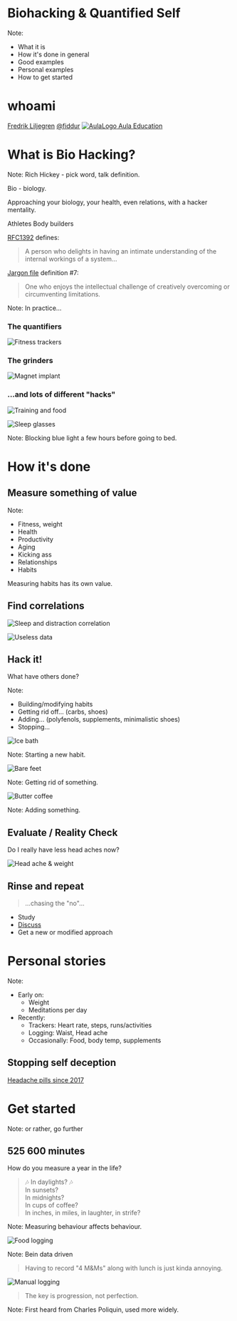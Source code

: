 Biohacking & Quantified Self
================================

Note:
* What it is
* How it's done in general
* Good examples
* Personal examples
* How to get started

whoami
======
[Fredrik Liljegren](https://fredrik.liljegren.org/)
[@fiddur](https://twitter.com/fiddur)
[![AulaLogo](biohacking/aula-logo-login.svg) Aula Education](https://aula.education/)



What is Bio Hacking?
====================

Note:
Rich Hickey - pick word, talk definition.

Bio - biology.

Approaching your biology, your health, even relations, with a hacker mentality.

Athletes
Body builders


[RFC1392](https://tools.ietf.org/html/rfc1392) defines:

> A person who delights in having an intimate understanding of the internal workings of a system…


[Jargon file](http://catb.org/jargon/html/H/hacker.html) definition #7:

> One who enjoys the intellectual challenge of creatively overcoming or circumventing limitations.

Note:
In practice…


### The quantifiers
![Fitness trackers](./biohacking/fitnesstrackers.jpg)


### The grinders
![Magnet implant](./biohacking/grindermagnet.jpg)


### …and lots of different "hacks"
![Training and food](./biohacking/trainingandfood.jpg)


![Sleep glasses](./biohacking/sleepglasses.png)

Note:
Blocking blue light a few hours before going to bed.



How it's done
=============


Measure something of value
--------------------------

Note:
* Fitness, weight
* Health
* Productivity
* Aging
* Kicking ass
* Relationships
* Habits

Measuring habits has its own value.


Find correlations
-----------------


![Sleep and distraction correlation](./biohacking/sleepdistractioncorrelation.png)


![Useless data](./biohacking/uselessdata.png)


Hack it!
--------

What have others done?

Note:
* Building/modifying habits
* Getting rid off… (carbs, shoes)
* Adding… (polyfenols, supplements, minimalistic shoes)
* Stopping…


![Ice bath](./biohacking/icebath.jpeg)

Note:
Starting a new habit.


![Bare feet](./biohacking/feet.jpg)

Note:
Getting rid of something.


![Butter coffee](./biohacking/buttercoffee.jpg)

Note:
Adding something.


Evaluate / Reality Check
------------------------

Do I really have less head aches now?

![Head ache & weight](./biohacking/headacheweight.png)


Rinse and repeat
----------------

> ...chasing the "no"...

* Study
* [Discuss](https://forum.quantifiedself.com/)
* Get a new or modified approach



Personal stories
================

Note:
* Early on:
  * Weight
  * Meditations per day
* Recently:
  * Trackers: Heart rate, steps, runs/activities
  * Logging: Waist, Head ache
  * Occasionally: Food, body temp, supplements


Stopping self deception
-----------------------

[Headache pills since 2017]()



Get started
===========

Note:
or rather, go further


525 600 minutes
---------------
How do you measure a year in the life?

> 🎶 In daylights? 🎶  
> In sunsets?  
> In midnights?  
> In cups of coffee?  
> In inches, in miles, in laughter, in strife?  

Note:
Measuring behaviour affects behaviour.


![Food logging](./biohacking/foodlogging.png)

Note:
Bein data driven


> Having to record "4 M&Ms" along with lunch is just kinda annoying.


![Manual logging](./biohacking/manuallogging.jpg)





> The key is progression, not perfection.

Note:
First heard from Charles Poliquin, used more widely.
